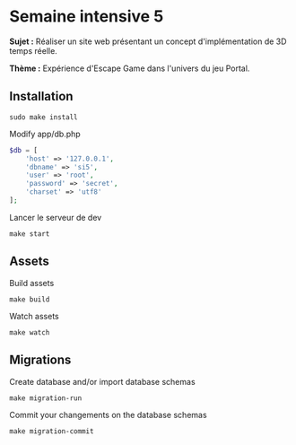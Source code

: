 # Semaine intensive 5

<p><strong>Sujet :</strong> Réaliser un site web présentant un concept d'implémentation de 3D temps réelle.</p>
<p><strong>Thème :</strong> Expérience d'Escape Game dans l'univers du jeu Portal.</p>

## Installation

~~~
sudo make install
~~~

Modify app/db.php

~~~php
$db = [
    'host' => '127.0.0.1',
    'dbname' => 'si5',
    'user' => 'root',
    'password' => 'secret',
    'charset' => 'utf8'
];
~~~

Lancer le serveur de dev

~~~
make start
~~~

## Assets

Build assets

~~~
make build
~~~

Watch assets

~~~
make watch
~~~

## Migrations

Create database and/or import database schemas

~~~
make migration-run
~~~

Commit your changements on the database schemas

~~~
make migration-commit
~~~